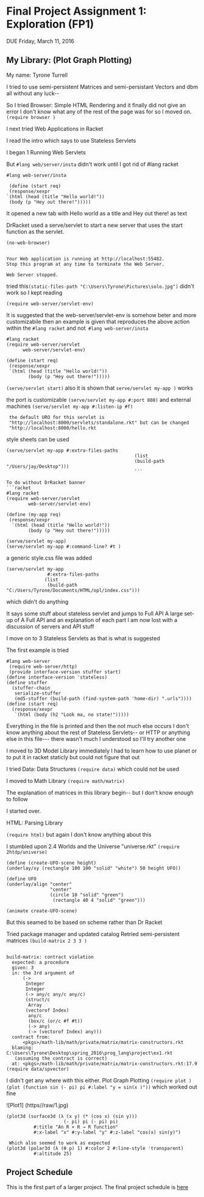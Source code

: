 # Final Project Assignment 1: Exploration (FP1)
DUE Friday, March 11, 2016


## My Library: (Plot Graph Plotting)
My name: Tyrone Turrell

I tried to use semi-persistent Matrices
and semi-persistant Vectors
and dbm all without any luck--

So I tried Browser: Simple HTML Rendering
 and it finally did not give an error
 I don't know what any of the rest of the page was for so I moved on.
`(require browser )`

 I next tried Web Applications in Racket

 I read the intro which says to use Stateless Servlets

 I began 1 Running Web Servlets

 But `#lang web/server/insta` didn't work until I got rid of #lang racket
```racket
#lang web-server/insta
 
 (define (start req)
 (response/xexpr
`(html (head (title "Hello world!"))
 (body (p "Hey out there!")))))
 ```

It opened a new tab with Hello world as a title and Hey out there! as text

DrRacket used a serve/servlet to start a new server that uses the start function
as the servlet.

 ```racket 
 (no-web-browser)


Your Web application is running at http://localhost:55482.
Stop this program at any time to terminate the Web Server.

Web Server stopped.
```

tried this`(static-files-path "C:\Users\Tyrone\Pictures\solo.jpg")` didn't work
so I kept reading

`(require web-server/servlet-env)`

 It is suggested that the web-server/servlet-env is somehow beter and more
 customizabile then an example is given that reproduces the above action within
 the `#lang racket` and not` #lang web-server/insta`
 ```racket
 #lang racket
 (require web-server/servlet
       web-server/servlet-env)
 
(define (start req)
  (response/xexpr
  `(html (head (title "Hello world!"))
         (body (p "Hey out there!")))))
 ```
`(serve/servlet start)` also it is shown that `serve/servlet my-app )` works

the port is customizable   `(serve/servlet my-app #:port 808)` and
 external machines `(serve/servlet my-app #:listen-ip #f)`
```racket
 the default URO for this servlet is
 "http://localhost:8000/servlets/standalone.rkt" but can be changed
 "http://localhost:8000/hello.rkt
```
 style sheets can be used 
 ```racket
 (serve/servlet my-app #:extra-files-paths
                                                (list
                                                (build-path "/Users/jay/Desktop")))
                                                ```

To do without DrRacket banner
```racket
#lang racket
(require web-server/servlet
         web-server/servlet-env)
 
(define (my-app req)
  (response/xexpr
   `(html (head (title "Hello world!"))
         (body (p "Hey out there!")))))
 
(serve/servlet my-app)
(serve/servlet my-app #:command-line? #t )
```
 a generic style.css file was added
```racket
(serve/servlet my-app
               #:extra-files-paths
              (list
               (build-path "C:/Users/Tyrone/Documents/HTML/opl/index.css")))
```
 which didn't do anything

 It says some stuff about stateless servlet and jumps to Full API
A large set-up of A Full API and an explanation of each part
 I am now lost with a discussion of servers and API stuff

 I move on to 3 Stateless Servlets as that is what is suggested

The first example is tried
```racket
#lang web-server
 (require web-server/http)
 (provide interface-version stuffer start)
(define interface-version 'stateless)
(define stuffer
  (stuffer-chain
   serialize-stuffer
   (md5-stuffer (build-path (find-system-path 'home-dir) ".urls"))))
(define (start req)
  (response/xexpr
   `(html (body (h2 "Look ma, no state!")))))
```
 Everything in the file is printed and then the not much else occurs
 I don't know anything about the rest of Stateless Servlets-- or HTTP or
 anything else in this file--- there wasn't much I understood so I'll try
 another one

 I moved to 3D Model Library
 immediately I had to learn how to use planet or to put it in racket staticly
but could not figure that out

 I tried Data: Data Structures
`(require data)` which could not be used

I moved to Math Library
`(require math/matrix)`

The explanation of matrices in this library begin-- but I don't know enough
to follow

I started over.

HTML: Parsing Library

`(require html)`  but again I don't know anything about this

I stumbled upon 2.4 Worlds and the Universe "universe.rkt"
`(require 2htdp/universe)`

 ```racket
 (define (create-UFO-scene height)
(underlay/xy (rectangle 100 100 "solid" "white") 50 height UFO))
 
(define UFO
 (underlay/align "center"
                 "center"
                 (circle 10 "solid" "green")
                  (rectangle 40 4 "solid" "green")))
 
(animate create-UFO-scene)
```
 But this seamed to be based on scheme rather than Dr Racket

 Tried package manager and updated catalog
 Retried semi-persistent matrices
 `(build-matrix 2 3 3 )`
```racket

build-matrix: contract violation
  expected: a procedure
  given: 3
  in: the 3rd argument of
      (->
       Integer
       Integer
       (-> any/c any/c any/c)
       (struct/c
        Array
       (vectorof Index)
        any/c
        (box/c (or/c #f #t))
        (-> any)
        (-> (vectorof Index) any)))
  contract from: 
      <pkgs>/math-lib/math/private/matrix/matrix-constructors.rkt
  blaming: C:\Users\Tyrone\Desktop\spring_2016\prog_lang\project\ex1.rkt
   (assuming the contract is correct)
  at: <pkgs>/math-lib/math/private/matrix/matrix-constructors.rkt:17.9
(require data/spvector)
```
 I didn't get any where with this either.
Plot Graph Plotting
   `(require plot )`
   `(plot (function sin (- pi) pi #:label "y = sin(x )"))`
 which worked out fine

![Plot1] (https//raw/1.jpg)



```racket
(plot3d (surface3d (λ (x y) (* (cos x) (sin y)))
                     (- pi) pi (- pi) pi)
          #:title "An R × R → R function"
          #:x-label "x" #:y-label "y" #:z-label "cos(x) sin(y)")

 Which also seemed to work as expected
(plot3d (polar3d (λ (θ ρ) 1) #:color 2 #:line-style 'transparent)
          #:altitude 25)
```




## Project Schedule
This is the first part of a larger project. The final project schedule is [here][schedule]

<!-- Links -->
[schedule]: https://github.com/oplS16projects/FP-Schedule
[markdown]: https://help.github.com/articles/markdown-basics/
[forking]: https://guides.github.com/activities/forking/
[ref-clone]: http://gitref.org/creating/#clone
[ref-commit]: http://gitref.org/basic/#commit
[ref-push]: http://gitref.org/remotes/#push
[pull-request]: https://help.github.com/articles/creating-a-pull-request
